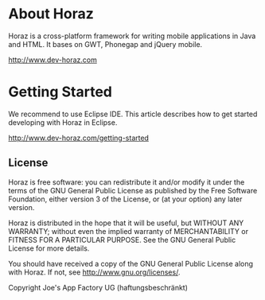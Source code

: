 About Horaz
============
Horaz is a cross-platform framework for writing mobile applications in Java and HTML. It bases on GWT, Phonegap and jQuery mobile.

http://www.dev-horaz.com

Getting Started
===============
We recommend to use Eclipse IDE. This article describes how to get started developing with Horaz in Eclipse.

http://www.dev-horaz.com/getting-started

License
---------
Horaz is free software: you can redistribute it and/or modify
it under the terms of the GNU General Public License as published by
the Free Software Foundation, either version 3 of the License, or
(at your option) any later version.

Horaz is distributed in the hope that it will be useful,
but WITHOUT ANY WARRANTY; without even the implied warranty of
MERCHANTABILITY or FITNESS FOR A PARTICULAR PURPOSE.  See the
GNU General Public License for more details.

You should have received a copy of the GNU General Public License
along with Horaz.  If not, see <http://www.gnu.org/licenses/>.

Copyright Joe's App Factory UG (haftungsbeschränkt)

